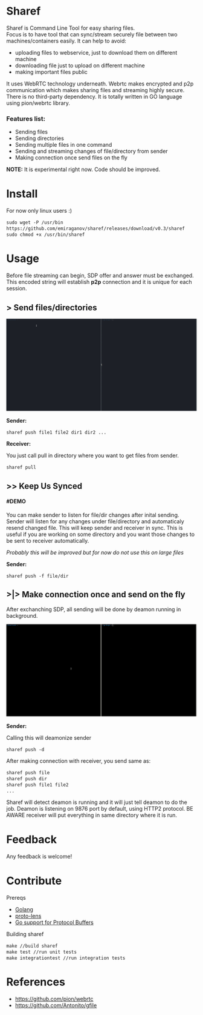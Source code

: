 # Sharef 

Sharef is Command Line Tool for easy sharing files.  
Focus is to have tool that can sync/stream securely file between two machines/containers easily. 
It can help to avoid:
- uploading files to webservice, just to download them on different machine 
- downloading file just to upload on different machine
- making important files public

It uses WebRTC technology underneath.
Webrtc makes encrypted and p2p communication which makes sharing files and streaming highly secure. There is no third-party dependency.
It is totally written in GO language using pion/webrtc library.


### Features list:
- Sending files 
- Sending directories
- Sending multiple files in one command
- Sending and streaming changes of file/directory from sender
- Making connection once send files on the fly

**NOTE:** It is experimental right now. Code should be improved.


# Install

For now only linux users :)

```
sudo wget -P /usr/bin https://github.com/emiraganov/sharef/releases/download/v0.3/sharef
sudo chmod +x /usr/bin/sharef
```

# Usage

Before file streaming can begin, SDP offer and answer must be exchanged. This encoded string
will establish **p2p** connection and it is unique for each session. 

## > Send files/directories
![SENDDEMO](docs/SharefSendDemo.gif)

**Sender:**

```
sharef push file1 file2 dir1 dir2 ...
```

**Receiver:**

You just call pull in directory where you want to get files from sender.
```
sharef pull
```



## >> Keep Us Synced
#### #DEMO

You can make sender to listen for file/dir changes after inital sending. Sender will listen for any changes under file/directory and automaticaly resend changed file. This will keep sender and receiver in sync.
This is useful if you are working on some directory and you want
those changes to be sent to receiver automatically.

*Probably this will be improved but for now do not use this on large files*

**Sender:**

```
sharef push -f file/dir
```




## >|> Make connection once and send on the fly

After exchanching SDP, all sending will be done by deamon running in background.

![SENDDEMO](docs/SharefDeamonDemo.gif)

**Sender:**

Calling this will deamonize sender
```
sharef push -d
```

After making connection with receiver, you send same as:
```
sharef push file
sharef push dir
sharef push file1 file2
...
```

Sharef will detect deamon is running and it will just tell deamon to do the job. 
Deamon is listening on 9876 port by default, using HTTP2 protocol.
BE AWARE receiver will put everything in same directory where it is run.


# Feedback 

Any feedback is welcome!

# Contribute

Prereqs
- [Golang](https://golang.org/)
- [proto-lens](https://google.github.io/proto-lens/)
- [Go support for Protocol Buffers](https://github.com/golang/protobuf)


Building sharef

```
make //build sharef
make test //run unit tests
make integrationtest //run integration tests
```

# References

- https://github.com/pion/webrtc
- https://github.com/Antonito/gfile
